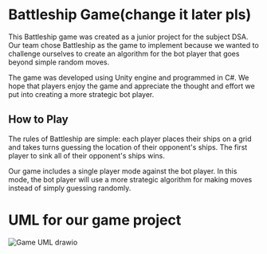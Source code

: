 # Battleship Game(change it later pls)
This Battleship game was created as a junior project for the subject DSA. Our team chose Battleship as the game to implement because we wanted to challenge ourselves to create an algorithm for the bot player that goes beyond simple random moves.

The game was developed using Unity engine and programmed in C#. We hope that players enjoy the game and appreciate the thought and effort we put into creating a more strategic bot player.

## How to Play
The rules of Battleship are simple: each player places their ships on a grid and takes turns guessing the location of their opponent's ships. The first player to sink all of their opponent's ships wins.

Our game includes a single player mode against the bot player. In this mode, the bot player will use a more strategic algorithm for making moves instead of simply guessing randomly.

# UML for our game project

![Game UML drawio](https://user-images.githubusercontent.com/98845918/234217718-a57f5426-0fae-4f98-8c19-a974a1461560.png)
